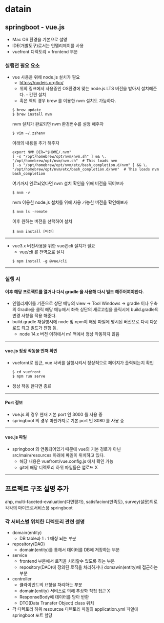 # datain
## springboot - vue.js
- Mac OS 환경을 기본으로 설명
- IDE(개발도구)로서는 인텔리제이를 사용
- vuefront 디렉토리 = frontend 부분

### 실행전 필요 요소
- vue 사용을 위해 node.js 설치가 필요
    - https://nodejs.org/ko/
    - 위의 링크에서 사용중인 OS환경에 맞는 node.js LTS 버전을 받아서 설치해준다. - 간편 설치
    - 혹은 맥의 경우 brew 를 이용한 nvm 설치도 가능하다.
    ```
    $ brew update
    $ brew install nvm
  ```
    nvm 설치가 완료되면 nvm 환경변수를 설정 해주자
    ```
  $ vim ~/.zshenv
  ```
  아래의 내용을 추가 해주자
    ```
    export NVM_DIR="$HOME/.nvm"
    [ -s "/opt/homebrew/opt/nvm/nvm.sh" ] && \. "/opt/homebrew/opt/nvm/nvm.sh"  # This loads nvm
    [ -s "/opt/homebrew/opt/nvm/etc/bash_completion.d/nvm" ] && \. "/opt/homebrew/opt/nvm/etc/bash_completion.d/nvm"  # This loads nvm bash_completion
  ```
  여기까지 완료되었다면 nvm 설치 확인을 위해 버전을 찍어보자
    ```
   $ nvm -v
    ```
  nvm 이용한 node.js 설치를 위해 사용 가능한 버전을 확인해보자
  ````
  $ nvm ls -remote
  ````
  이후 원하는 버전을 선택하여 설치
  ```
  $ nvm install [버전]
  ```
------------
- vue3.x 버전사용을 위한 vue@cli 설치가 필요
  - vue/cli 를 전역으로 설치
  ```
  $ npm install -g @vue/cli
  ```
------------
### 실행 시
#### 이후 해당 프로젝트를 열거나 다시 gradle 을 사용해 다시 빌드 해주어여야한다.
  - 인텔리제이를 기준으로 상단 메뉴의 view -> Tool Windows -> gradle 이나 우축의 Gradle을 클릭 해당 메뉴에서 좌측 상단의 새로고침을 클릭시에 build.gradle의 변경 사항을 적용 해준다.
  - build.gradle 재실행시에 node 및 npm이 해당 파일에 명시된 버전으로 다시 다운로드 되고 빌드가 진행 됨.
    - node 14.x 버전 이하에서 m1 맥에서 정상 작동하지 않음
------------
#### vue.js 정상 작동을 먼저 확인
  - vuefornt로 접근, vue 서버를 실행시켜서 정상적으로 페이지가 출력되는지 확인
    ```
    $ cd vuefront
    $ npm run serve
  - 정상 작동 한다면 종료
------------
#### Port 정보
  - vue.js 의 경우 현재 기본 port 인 3000 를 사용 중
  - springboot 의 경우 마찬가지로 기본 port 인 8080 를 사용 중
------------
#### vue.js 파일
  - springboot 와 연동되어있기 때문에 vue의 기본 경로가 아닌 src/main/resources 아래에 파일이 위치하고 있다.
    - 해당 내용은  vuefront/vue.config.js 에서 확인 가능
    - git에 해당 디렉토리 하위 파일들은 업로드 X


------------
## 프로젝트 구조 설명 추가
ahp, multi-faceted-evaluation(다면평가), satisfacion(만족도), survey(설문)의로 각각의 마이크로서비스용 springboot
### 각 서비스별 위치한 디렉토리 관련 설명
- domain(entity)
  - DB table과 1 : 1 매칭 되는 부분
- repository(DAO)
  - domain(entity)를 통해서 데이터를 DB에 저장하는 부분
- service
  - frontend 부분에서 로직을 처리할수 있도록 하는 부분
  - repository(DAO)에 정의된 로직을 처리하거나 domawin(entity)에 접근하는 부분
- controller
  - 클라이언트의 요청을 처리하는 부분
  - domain(entity) 서비스로 의해 추상화 직접 접근 X
  - ResponseBody에 데이터를 담아 반환
  - DTO(Data Transfer Object) class 위치
- 각 디렉토리 하위 resourcse 디렉토리 파일의 application.yml 파일에 springboot 포트 할당